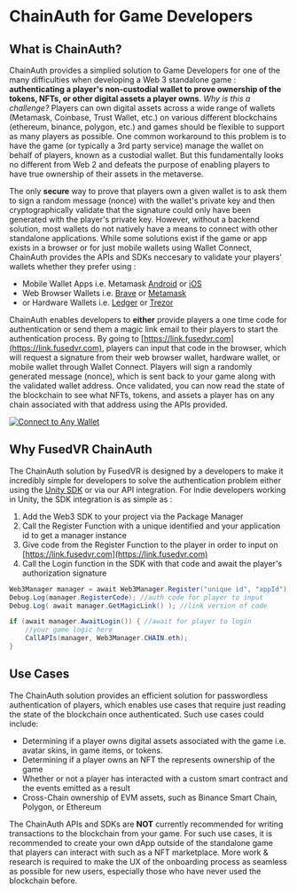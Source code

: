 # ChainAuth for Game Developers

## What is ChainAuth?

ChainAuth provides a simplied solution to Game Developers for one of the many difficulties when developing a Web 3 standalone game : **authenticating a player's non-custodial wallet to prove ownership of the tokens, NFTs, or other digital assets a player owns**. *Why is this a challenge?* Players can own digital assets across a wide range of wallets (Metamask, Coinbase, Trust Wallet, etc.) on various different blockchains (ethereum, binance, polygon, etc.) and games should be flexible to support as many players as possible. One common workaround to this problem is to have the game (or typically a 3rd party service) manage the wallet on behalf of players, known as a custodial wallet. But this fundamentally looks no different from Web 2 and defeats the purpose of enabling players to have true ownership of their assets in the metaverse. 

The only **secure** way to prove that players own a given wallet is to ask them to sign a random message (nonce) with the wallet's private key and then cryptographically validate that the signature could only have been generated with the player's private key. However, without a backend solution, most wallets do not natively have a means to connect with other standalone applications. While some solutions exist if the game or app exists in a browser or for just mobile wallets using Wallet Connect, ChainAuth provides the APIs and SDKs neccesary to validate your players' wallets whether they prefer using :
- Mobile Wallet Apps i.e. Metamask [Android](https://play.google.com/store/apps/details?id=io.metamask&hl=en_US&gl=US) or [iOS](https://apps.apple.com/us/app/metamask-blockchain-wallet/id1438144202)
- Web Browser Wallets i.e. [Brave](https://brave.com/wallet/) or [Metamask](https://metamask.io/)
- or Hardware Wallets i.e. [Ledger](https://www.ledger.com/metamask) or [Trezor](https://wiki.trezor.io/Apps:MetaMask)

ChainAuth enables developers to **either** provide players a one time code for authentication or send them a magic link email to their players to start the authentication process. By going to [https://link.fusedvr.com](https://link.fusedvr.com), players can input that code in the browser, which will request a signature from their web browser wallet, hardware wallet, or mobile wallet through Wallet Connect. Players will sign a randomly generated message (nonce), which is sent back to your game along with the validated wallet address. Once validated, you can now read the state of the blockchain to see what NFTs, tokens, and assets a player has on any chain associated with that address using the APIs provided.  

[![Connect to Any Wallet](https://img.youtube.com/vi/j7tdXvyug7E/maxresdefault.jpg)](https://www.youtube.com/watch?v=j7tdXvyug7E)

## Why FusedVR ChainAuth

The ChainAuth solution by FusedVR is designed by a developers to make it incredibly simple for developers to solve the authentication problem either using the [Unity SDK](https://github.com/FusedVR/web3-unity-sdk) or via our API integration. For indie developers working in Unity, the SDK integration is as simple as :

1. Add the Web3 SDK to your project via the Package Manager
2. Call the Register Function with a unique identified and your application id to get a manager instance
3. Give code from the Register Function to the player in order to input on [https://link.fusedvr.com](https://link.fusedvr.com)
3. Call the Login function in the SDK with that code and await the player's authorization signature

```csharp
Web3Manager manager = await Web3Manager.Register("unique id", "appId");
Debug.Log(manager.RegisterCode); //auth code for player to input
Debug.Log( await manager.GetMagicLink() ); //link version of code

if (await manager.AwaitLogin()) { //await for player to login
	//your game logic here
    CallAPIs(manager, Web3Manager.CHAIN.eth);
}
```

## Use Cases

The ChainAuth solution provides an efficient solution for passwordless authentication of players, which enables use cases that require just reading the state of the blockchain once authenticated. Such use cases could include:

- Determining if a player owns digital assets associated with the game i.e. avatar skins, in game items, or tokens.
- Determining if a player owns an NFT the represents ownership of the game
- Whether or not a player has interacted with a custom smart contract and the events emitted as a result
- Cross-Chain ownership of EVM assets, such as Binance Smart Chain, Polygon, or Ethereum

The ChainAuth APIs and SDKs are **NOT** currently recommended for writing transactions to the blockchain from your game. For such use cases, it is recommended to create your own dApp outside of the standalone game that players can interact with such as a NFT marketplace. More work & research is required to make the UX of the onboarding process as seamless as possible for new users, especially those who have never used the blockchain before. 